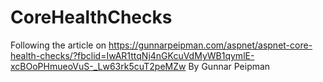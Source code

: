 # CoreHealthChecks
Following the article on 
https://gunnarpeipman.com/aspnet/aspnet-core-health-checks/?fbclid=IwAR1ttqNj4nGKcuVdMyWB1qymlE-xcBOoPHmueoVuS-_Lw63rk5cuT2peMZw
By
Gunnar Peipman
